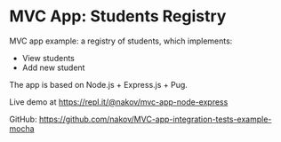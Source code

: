 # MVC App: Students Registry

MVC app example: a registry of students, which implements:
 - View students
 - Add new student

The app is based on Node.js + Express.js + Pug.

Live demo at https://repl.it/@nakov/mvc-app-node-express

GitHub: https://github.com/nakov/MVC-app-integration-tests-example-mocha

